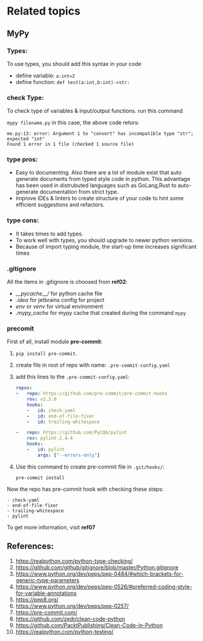 # Related topics

## MyPy
### Types:
To use types, you should add this syntax in your code
- define variable: `a:int=2`
- define function: `def test(a:int,b:int)->str:`

### check Type:
To check type of variables & input/output functions. run this command

`mypy filename.py`
in this case, the above code returs:
```
me.py:13: error: Argument 1 to "convert" has incompatible type "str"; expected "int"
Found 1 error in 1 file (checked 1 source file)
```
### type pros:
- Easy to documenting. Also there are a lot of module exist that auto generate documents from typed style code in python.
This advantage has been used in distrubuted languages such as GoLang,Rust to auto-generate documentation from strict type.
- Improve IDEs & linters to create structure of your code to hint some efficient suggestions and refactors.
### type cons:
- It takes times to add types.
- To work well with types, you should upgrade to newer python versions.
- Because of import typing module, the start-up time increases significant times

### .gitignore
All the items in .gitignore is choosed from **ref02**:
- _\_\_pycache\_\_/_ for python cache file
- _.idea_ for jetbrains config for project
- _env_ or _venv_ for virtual environment
- _.mypy_cache_ for mypy cache that created during the command `mypy`

### precomit
First of all, install module **pre-commit**:

1. `pip install pre-commit`.
2. create file in root of repo with name: ```.pre-commit-config.yaml```
3. add this lines to the ```.pre-commit-config.yaml```:
    ```yaml
    repos:
    -   repo: https://github.com/pre-commit/pre-commit-hooks
        rev: v2.3.0
        hooks:
        -   id: check-yaml
        -   id: end-of-file-fixer
        -   id: trailing-whitespace

    -   repo: https://github.com/PyCQA/pylint
        rev: pylint-2.4.4
        hooks:
        -   id: pylint
            args: ["--errors-only"]
    ```
4. Use this command to create pre-commit file in `.git/hooks/`:

    `pre-commit install`

Now the repo has pre-commit hook with checking these steps:

    - check-yaml
    - end-of-file-fixer
    - trailing-whitespace
    - pylint

To get more information, visit **ref07**

## References:
1. https://realpython.com/python-type-checking/
2. https://github.com/github/gitignore/blob/master/Python.gitignore
3. https://www.python.org/dev/peps/pep-0484/#which-brackets-for-generic-type-parameters
4. https://www.python.org/dev/peps/pep-0526/#preferred-coding-style-for-variable-annotations
5. https://pep8.org/
6. https://www.python.org/dev/peps/pep-0257/
7. https://pre-commit.com/
8. https://github.com/zedr/clean-code-python
9. https://github.com/PacktPublishing/Clean-Code-in-Python
10. https://realpython.com/python-testing/
